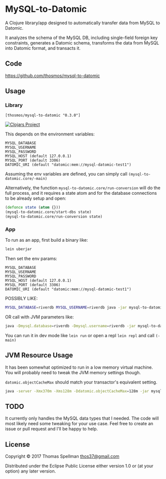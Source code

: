 # MySQL-to-Datomic

A Clojure library/app designed to automatically transfer data from MySQL to Datomic.

It analyzes the schema of the MySQL DB, including single-field foreign key constraints, 
generates a Datomic schema, transforms the data from MySQL into Datomic format, and transacts it.

## Code

https://github.com/thosmos/mysql-to-datomic

## Usage

### Library

`[thosmos/mysql-to-datomic "0.3.0"]`

[![Clojars Project](https://img.shields.io/clojars/v/thosmos/mysql-to-datomic.svg)](https://clojars.org/thosmos/mysql-to-datomic)


This depends on the environment variables:
 ```
 MYSQL_DATABASE
 MYSQL_USERNAME
 MYSQL_PASSWORD
 MYSQL_HOST (default 127.0.0.1)
 MYSQL_PORT (default 3306)
 DATOMIC_URI (default "datomic:mem://mysql-datomic-test1")
 ```

Assuming the env variables are defined, you can simply call `(mysql-to-datomic.core/-main)`

Alternatively, the function `mysql-to-datomic.core/run-conversion` will do the full process,
and it requires a state atom and for the database connections to be already setup and open:

```clojure
(defonce state (atom {}))
(mysql-to-datomic.core/start-dbs state)
(mysql-to-datomic.core/run-conversion state)
```


### App

To run as an app, first build a binary like:

```bash
lein uberjar
```

Then set the env params:
```
MYSQL_DATABASE
MYSQL_USERNAME
MYSQL_PASSWORD
MYSQL_HOST (default 127.0.0.1)
MYSQL_PORT (default 3306)
DATOMIC_URI (default "datomic:mem://mysql-datomic-test1")
```
POSSIBLY LIKE:
```bash
MYSQL_DATABASE=riverdb MYSQL_USERNAME=riverdb java -jar mysql-to-datomic.jar
```
OR call with JVM parameters like:
```bash
java -Dmysql.database=riverdb -Dmysql.username=riverdb -jar mysql-to-datomic.jar
```

You can run it in dev mode like `lein run` or open a repl `lein repl` and call `(-main)`

## JVM Resource Usage

It has been somewhat optimized to run in a low memory virtual machine.  You will probably need to 
tweak the JVM memory settings though.

`datomic.objectCacheMax` should match your transactor's equivalent setting.

```bash
java -server -Xmx370m -Xms128m -Ddatomic.objectCacheMax=128m -jar mysql-to-datomic.jar
```

## TODO

It currently only handles the MySQL data types that I needed.
The code will most likely need some tweaking for your use case.
Feel free to create an issue or pull request and I'll be happy to help.

## License

Copyright © 2017 Thomas Spellman <thos37@gmail.com>

Distributed under the Eclipse Public License either version 1.0 or (at
your option) any later version.
